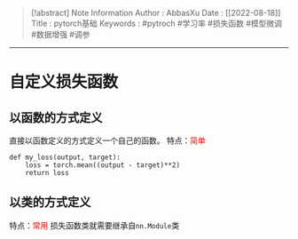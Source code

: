 > [!abstract] Note Information
> Author : AbbasXu
> Date : [[2022-08-18]]
> Title : pytorch基础
> Keywords : #pytroch #学习率 #损失函数 #模型微调 #数据增强 #调参
---
# 自定义损失函数
## 以函数的方式定义
直接以函数定义的方式定义一个自己的函数。
特点：<font color=red>简单</font>
```
def my_loss(output, target):
    loss = torch.mean((output - target)**2)
    return loss
```
## 以类的方式定义
特点：<font color=red>常用</font>
损失函数类就需要继承自`nn.Module`类

